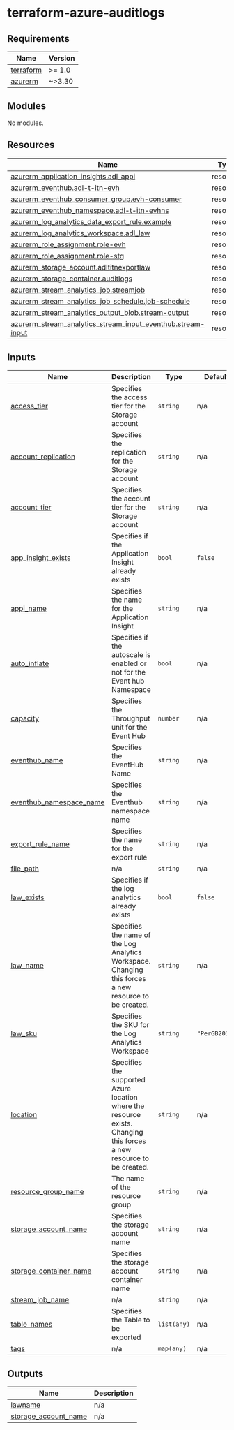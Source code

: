 # terraform-azure-auditlogs<!-- BEGINNING OF PRE-COMMIT-TERRAFORM DOCS HOOK -->
## Requirements

| Name | Version |
|------|---------|
| <a name="requirement_terraform"></a> [terraform](#requirement\_terraform) | >= 1.0 |
| <a name="requirement_azurerm"></a> [azurerm](#requirement\_azurerm) | ~>3.30 |

## Modules

No modules.

## Resources

| Name | Type |
|------|------|
| [azurerm_application_insights.adl_appi](https://registry.terraform.io/providers/hashicorp/azurerm/latest/docs/resources/application_insights) | resource |
| [azurerm_eventhub.adl-t-itn-evh](https://registry.terraform.io/providers/hashicorp/azurerm/latest/docs/resources/eventhub) | resource |
| [azurerm_eventhub_consumer_group.evh-consumer](https://registry.terraform.io/providers/hashicorp/azurerm/latest/docs/resources/eventhub_consumer_group) | resource |
| [azurerm_eventhub_namespace.adl-t-itn-evhns](https://registry.terraform.io/providers/hashicorp/azurerm/latest/docs/resources/eventhub_namespace) | resource |
| [azurerm_log_analytics_data_export_rule.example](https://registry.terraform.io/providers/hashicorp/azurerm/latest/docs/resources/log_analytics_data_export_rule) | resource |
| [azurerm_log_analytics_workspace.adl_law](https://registry.terraform.io/providers/hashicorp/azurerm/latest/docs/resources/log_analytics_workspace) | resource |
| [azurerm_role_assignment.role-evh](https://registry.terraform.io/providers/hashicorp/azurerm/latest/docs/resources/role_assignment) | resource |
| [azurerm_role_assignment.role-stg](https://registry.terraform.io/providers/hashicorp/azurerm/latest/docs/resources/role_assignment) | resource |
| [azurerm_storage_account.adltitnexportlaw](https://registry.terraform.io/providers/hashicorp/azurerm/latest/docs/resources/storage_account) | resource |
| [azurerm_storage_container.auditlogs](https://registry.terraform.io/providers/hashicorp/azurerm/latest/docs/resources/storage_container) | resource |
| [azurerm_stream_analytics_job.streamjob](https://registry.terraform.io/providers/hashicorp/azurerm/latest/docs/resources/stream_analytics_job) | resource |
| [azurerm_stream_analytics_job_schedule.job-schedule](https://registry.terraform.io/providers/hashicorp/azurerm/latest/docs/resources/stream_analytics_job_schedule) | resource |
| [azurerm_stream_analytics_output_blob.stream-output](https://registry.terraform.io/providers/hashicorp/azurerm/latest/docs/resources/stream_analytics_output_blob) | resource |
| [azurerm_stream_analytics_stream_input_eventhub.stream-input](https://registry.terraform.io/providers/hashicorp/azurerm/latest/docs/resources/stream_analytics_stream_input_eventhub) | resource |

## Inputs

| Name | Description | Type | Default | Required |
|------|-------------|------|---------|:--------:|
| <a name="input_access_tier"></a> [access\_tier](#input\_access\_tier) | Specifies the access tier for the Storage account | `string` | n/a | yes |
| <a name="input_account_replication"></a> [account\_replication](#input\_account\_replication) | Specifies the replication for the Storage account | `string` | n/a | yes |
| <a name="input_account_tier"></a> [account\_tier](#input\_account\_tier) | Specifies the account tier for the Storage account | `string` | n/a | yes |
| <a name="input_app_insight_exists"></a> [app\_insight\_exists](#input\_app\_insight\_exists) | Specifies if the Application Insight already exists | `bool` | `false` | no |
| <a name="input_appi_name"></a> [appi\_name](#input\_appi\_name) | Specifies the name for the Application Insight | `string` | n/a | yes |
| <a name="input_auto_inflate"></a> [auto\_inflate](#input\_auto\_inflate) | Specifies if the autoscale is enabled or not for the Event hub Namespace | `bool` | n/a | yes |
| <a name="input_capacity"></a> [capacity](#input\_capacity) | Specifies the Throughput unit for the Event Hub | `number` | n/a | yes |
| <a name="input_eventhub_name"></a> [eventhub\_name](#input\_eventhub\_name) | Specifies the EventHub Name | `string` | n/a | yes |
| <a name="input_eventhub_namespace_name"></a> [eventhub\_namespace\_name](#input\_eventhub\_namespace\_name) | Specifies the Eventhub namespace name | `string` | n/a | yes |
| <a name="input_export_rule_name"></a> [export\_rule\_name](#input\_export\_rule\_name) | Specifies the name for the export rule | `string` | n/a | yes |
| <a name="input_file_path"></a> [file\_path](#input\_file\_path) | n/a | `string` | n/a | yes |
| <a name="input_law_exists"></a> [law\_exists](#input\_law\_exists) | Specifies if the log analytics already exists | `bool` | `false` | no |
| <a name="input_law_name"></a> [law\_name](#input\_law\_name) | Specifies the name of the Log Analytics Workspace. Changing this forces a new resource to be created. | `string` | n/a | yes |
| <a name="input_law_sku"></a> [law\_sku](#input\_law\_sku) | Specifies the SKU for the Log Analytics Workspace | `string` | `"PerGB2018"` | no |
| <a name="input_location"></a> [location](#input\_location) | Specifies the supported Azure location where the resource exists. Changing this forces a new resource to be created. | `string` | n/a | yes |
| <a name="input_resource_group_name"></a> [resource\_group\_name](#input\_resource\_group\_name) | The name of the resource group | `string` | n/a | yes |
| <a name="input_storage_account_name"></a> [storage\_account\_name](#input\_storage\_account\_name) | Specifies the storage account name | `string` | n/a | yes |
| <a name="input_storage_container_name"></a> [storage\_container\_name](#input\_storage\_container\_name) | Specifies the storage account container name | `string` | n/a | yes |
| <a name="input_stream_job_name"></a> [stream\_job\_name](#input\_stream\_job\_name) | n/a | `string` | n/a | yes |
| <a name="input_table_names"></a> [table\_names](#input\_table\_names) | Specifies the Table to be exported | `list(any)` | n/a | yes |
| <a name="input_tags"></a> [tags](#input\_tags) | n/a | `map(any)` | n/a | yes |

## Outputs

| Name | Description |
|------|-------------|
| <a name="output_lawname"></a> [lawname](#output\_lawname) | n/a |
| <a name="output_storage_account_name"></a> [storage\_account\_name](#output\_storage\_account\_name) | n/a |
<!-- END OF PRE-COMMIT-TERRAFORM DOCS HOOK -->
